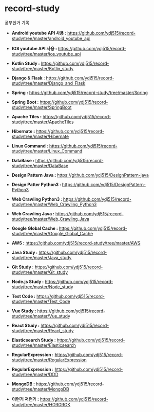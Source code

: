 # record-study

공부한거 기록

- **Android youtube API 사용 :** https://github.com/ydj515/record-study/tree/master/android_youtube_api

- **IOS youtube API 사용 :** https://github.com/ydj515/record-study/tree/master/ios_youtube_api

- **Kotlin Study :** https://github.com/ydj515/record-study/tree/master/Kotlin_study

- **Django & Flask :** https://github.com/ydj515/record-study/tree/master/Django_and_Flask

- **Spring :** https://github.com/ydj515/record-study/tree/master/Spring

- **Spring Boot :** https://github.com/ydj515/record-study/tree/master/SpringBoot

- **Apache Tiles :** https://github.com/ydj515/record-study/tree/master/ApacheTiles

- **Hibernate :** https://github.com/ydj515/record-study/tree/master/Hibernate

- **Linux Command :** https://github.com/ydj515/record-study/tree/master/Linux_Command

- **DataBase :** https://github.com/ydj515/record-study/tree/master/DataBase

- **Design Pattern Java :** https://github.com/ydj515/DesignPattern-java

- **Design Patter Python3 :** https://github.com/ydj515/DesignPattern-Python3

- **Web Crawling Python3 :** https://github.com/ydj515/record-study/tree/master/Web_Crawling_Python3

- **Web Crawling Java :** https://github.com/ydj515/record-study/tree/master/Web_Crawling_Java

- **Google Global Cache :** https://github.com/ydj515/record-study/tree/master/Google_Global_Cache

- **AWS :** https://github.com/ydj515/record-study/tree/master/AWS

- **Java Study :** https://github.com/ydj515/record-study/tree/master/Java_study

- **Git Study :** https://github.com/ydj515/record-study/tree/master/Git_study

- **Node.js Study :** https://github.com/ydj515/record-study/tree/master/Node_study

- **Test Code :** https://github.com/ydj515/record-study/tree/master/Test_Code

- **Vue Study :** https://github.com/ydj515/record-study/tree/master/Vue_study

- **React Study :** https://github.com/ydj515/record-study/tree/master/React_study

- **Elasticsearch Study :** https://github.com/ydj515/record-study/tree/master/Elasticsearch

- **RegularExpression :** https://github.com/ydj515/record-study/tree/master/RegularExpression

- **RegularExpression :** https://github.com/ydj515/record-study/tree/master/DDD

- **MongoDB :** https://github.com/ydj515/record-study/tree/master/MongoDB

- **이런거 저런거 :** https://github.com/ydj515/record-study/tree/master/HOROROK
